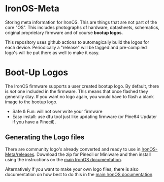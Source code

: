 # IronOS-Meta

Storing meta information for IronOS.
This are things that are not part of the core "OS".
This includes photographs of hardware, datasheets, schematics, original proprietary firmware and of course **bootup logos**.

This repository uses github actions to automagically build the logos for each device.
Periodically a "release" will be tagged and pre-compiled logo's will be put there as well to make it easy.

# Boot-Up Logos

The IronOS firmware supports a user created bootup logo.
By default, there is _not_ one included in the firmware. This means that once flashed they generally stay. If you want no logo again, you would have to flash a blank image to the bootup logo.

- Safe & Fun: will not over write your firmware
- Easy install: use dfu tool just like updating firmware (or Pine64 Updater if you have a Pinecil).

## Generating the Logo files

There are community logo's already converted and ready to use in [IronOS-Meta/releases](https://github.com/Ralim/IronOS-Meta/releases).
Download the zip for Pinecil or Miniware and then install using the instructions on the [main IronOS documentation](https://ralim.github.io/IronOS/Logo/).

Alternatively if you want to make your own logo files, there is also documentation on how best to do this in the [main IronOS documentation](https://ralim.github.io/IronOS/Logo/).
